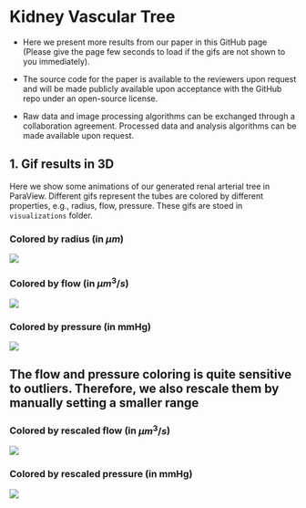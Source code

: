 # Kidney Vascular Tree

* Here we present more results from our paper in this GitHub page (Please give the page few seconds to load if the gifs are not shown to you immediately).

* The source code for the paper is available to the reviewers upon request and will be made publicly available upon acceptance with the GitHub repo under an open-source license. 

* Raw data and image processing algorithms can be exchanged through a collaboration agreement. 
Processed data and analysis algorithms can be made available upon request.

##  1. Gif results in 3D
Here we show some animations of our generated renal arterial tree in ParaView. 
Different gifs represent the tubes are colored by different properties, e.g., radius, flow, pressure.
These gifs are stoed in ```visualizations``` folder.

### Colored by radius (in $\mu m$)
 ![](visualizations/radius1.gif) 
### Colored by flow (in $\mu m^3/s$)
 ![](visualizations/flow.gif) 
### Colored by pressure (in mmHg)
 ![](visualizations/pressure.gif) 

## The flow and pressure coloring is quite sensitive to outliers. Therefore, we also rescale them by manually setting a smaller range 
### Colored by rescaled flow (in $\mu m^3/s$)
 ![](visualizations/flow_rescaled.gif) 
### Colored by rescaled pressure (in mmHg)
 ![](visualizations/pressure_rescaled.gif) 


[//]: # (<img src="visualizations/pressure.gif" width=30% height=50%>)

[//]: # (<img src="visualizations/pressure.gif" width=30% height=50%>)

[//]: # (<p float="center">)

[//]: # (  <img src="visualizations/radius.gif" width="40%" />)

[//]: # (  <img src="visualizations/radius.gif" width="40%" /> )

[//]: # (</p>)


<!-- You can visualize vessel thickness in ParaView by applying a Tube filter, and selecting node radius as Vary Radius.
Then finally choose coloring based on different features

![](plots/paraview_tube.png) -->


